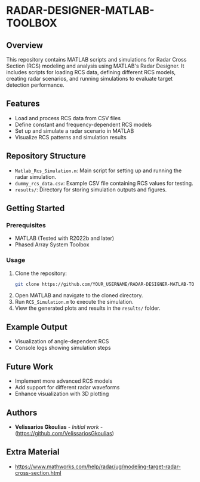 # RADAR-DESIGNER-MATLAB-TOOLBOX

## Overview
This repository contains MATLAB scripts and simulations for Radar Cross Section (RCS) modeling and analysis using MATLAB's Radar Designer. It includes scripts for loading RCS data, defining different RCS models, creating radar scenarios, and running simulations to evaluate target detection performance.

## Features
- Load and process RCS data from CSV files
- Define constant and frequency-dependent RCS models
- Set up and simulate a radar scenario in MATLAB
- Visualize RCS patterns and simulation results

## Repository Structure
- `Matlab_Rcs_Simulation.m`: Main script for setting up and running the radar simulation.
- `dummy_rcs_data.csv`: Example CSV file containing RCS values for testing.
- `results/`: Directory for storing simulation outputs and figures.

## Getting Started
### Prerequisites
- MATLAB (Tested with R2022b and later)
- Phased Array System Toolbox

### Usage
1. Clone the repository:
   ```bash
   git clone https://github.com/YOUR_USERNAME/RADAR-DESIGNER-MATLAB-TOOLBOX.git
   ```
2. Open MATLAB and navigate to the cloned directory.
3. Run `RCS_Simulation.m` to execute the simulation.
4. View the generated plots and results in the `results/` folder.

## Example Output
- Visualization of angle-dependent RCS
- Console logs showing simulation steps

## Future Work
- Implement more advanced RCS models
- Add support for different radar waveforms
- Enhance visualization with 3D plotting

## Authors

* **Velissarios Gkoulias** - *Initial work* - (https://github.com/VelissariosGkoulias)

## Extra Material
* https://www.mathworks.com/help/radar/ug/modeling-target-radar-cross-section.html
